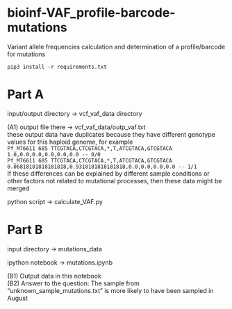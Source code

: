 # bioinf-VAF_profile-barcode-mutations
Variant allele frequencies calculation and determination of a profile/barcode for mutations

`pip3 install -r requirements.txt`<br>

# Part A

input/output directory -> vcf_vaf_data directory<br>

(A1) output file there -> vcf_vaf_data/outp_vaf.txt<br>
these output data have duplicates because they have different genotype values for this haploid genome, for example<br>
`Pf_M76611 685 TTCGTACA,CTCGTACA,*,T,ATCGTACA,GTCGTACA 1.0,0.0,0.0,0.0,0.0,0.0 -- 0/0`<br>
`Pf_M76611 685 TTCGTACA,CTCGTACA,*,T,ATCGTACA,GTCGTACA 0.06818181818181818,0.9318181818181818,0.0,0.0,0.0,0.0 -- 1/1`<br>
If these differences can be explained by different sample conditions or other factors not related to mutational processes, then these data might be merged

python script -> calculate_VAF.py

# Part B

input directory -> mutations_data

ipython notebook -> mutations.ipynb

(B1) Output data in this notebook<br>
(B2) Answer to the question: The sample from “unknown_sample_mutations.txt” is more likely to have been sampled in August

